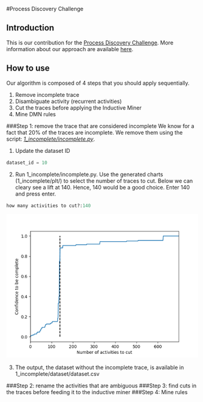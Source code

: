 #Process Discovery Challenge

## Introduction
This is our contribution for the [Process Discovery Challenge](https://icpmconference.org/process-discovery-contest). More information about our approach are available [here](TODO).

## How to use
Our algorithm is composed of 4 steps that you should apply sequentially.
1. Remove incomplete trace
2. Disambiguate activity (recurrent activities)
3. Cut the traces before applying the Inductive Miner
4. Mine DMN rules

###Step 1: remove the trace that are considered incomplete
We know for a fact that 20% of the traces are incomplete. We remove them using the script: *[1_incomplete/incomplete.py](1_incomplete/incomplete.py)*. 
 
 1. Update the dataset ID 
```python
dataset_id = 10
```
 2. Run 1_incomplete/incomplete.py. Use the generated charts (1_incomplete/plt/) to select the number of traces to cut. Below we can cleary see a lift at 140. Hence, 140 would be a good choice. Enter 140 and press enter.
```python
how many activities to cut?:140
```
![ds](results/log4/1_incomplete/output/plt/overall.png)

3. The output, the dataset without the incomplete trace, is available in 1_incomplete/dataset/dataset.csv

###Step 2: rename the activities that are ambiguous
###Step 3: find cuts in the traces before feeding it to the inductive miner
###Step 4: Mine rules
